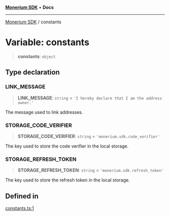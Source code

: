 [**Monerium SDK**](../README.md) • **Docs**

---

[Monerium SDK](../README.md) / constants

# Variable: constants

> **constants**: `object`

## Type declaration

### LINK_MESSAGE

> **LINK_MESSAGE**: `string` = `'I hereby declare that I am the address owner.'`

The message used to link addresses.

### STORAGE_CODE_VERIFIER

> **STORAGE_CODE_VERIFIER**: `string` = `'monerium.sdk.code_verifier'`

The key used to store the code verifier in the local storage.

### STORAGE_REFRESH_TOKEN

> **STORAGE_REFRESH_TOKEN**: `string` = `'monerium.sdk.refresh_token'`

The key used to store the refresh token in the local storage.

## Defined in

[constants.ts:1](https://github.com/monerium/js-monorepo/blob/b10be252d44a0e68c58bc7ef6fab8947911e4a7a/packages/sdk/src/constants.ts#L1)
